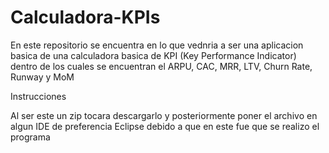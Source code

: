 # Calculadora-KPIs

En este repositorio se encuentra en lo que vednria a ser una aplicacion basica de una calculadora basica de KPI (Key Performance Indicator) dentro de los cuales se encuentran el ARPU, CAC, MRR, LTV, Churn Rate, Runway y MoM

Instrucciones

Al ser este un zip tocara descargarlo y posteriormente poner el archivo en algun IDE de preferencia Eclipse debido a que en este fue que se realizo el programa
